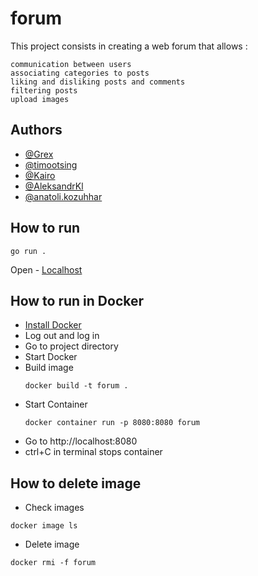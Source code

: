 # forum

This project consists in creating a web forum that allows :

    communication between users
    associating categories to posts
    liking and disliking posts and comments
    filtering posts
    upload images


## Authors

- [@Grex](https://01.kood.tech/git/Grex)
- [@timootsing](https://01.kood.tech/git/timootsing)
- [@Kairo](https://01.kood.tech/git/Kairo)
- [@AleksandrKl](https://01.kood.tech/git/AleksandrKl)
- [@anatoli.kozuhhar](https://01.kood.tech/git/anatoli.kozuhhar)

## How to run

  ```
  go run .
  ```
  Open - [Localhost](http://localhost:8080/)

## How to run in Docker

- [Install Docker](https://www.docker.com/)
- Log out and log in
- Go to project directory
- Start Docker
- Build image
  ```
  docker build -t forum .
  ```
- Start Container
  ```
  docker container run -p 8080:8080 forum
  ```
- Go to http://localhost:8080
- ctrl+C in terminal stops container

## How to delete image
- Check images
```
docker image ls
```
- Delete image
```
docker rmi -f forum
```
